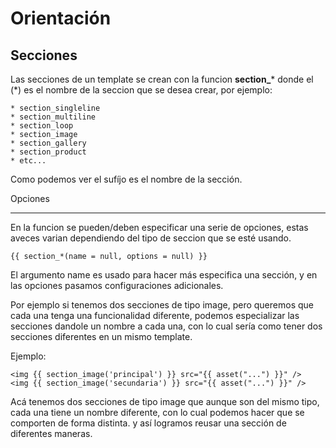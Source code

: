 Orientación
==========

Secciones
-------

Las secciones de un template se crean con la funcion **section_*** donde el (*) es el nombre de la seccion que se desea crear, por ejemplo:

    * section_singleline
    * section_multiline
    * section_loop
    * section_image
    * section_gallery
    * section_product
    * etc...
    
Como podemos ver el sufíjo es el nombre de la sección.

Opciones
_____

En la funcion se pueden/deben especificar una serie de opciones, estas aveces varian dependiendo del tipo de seccion que se esté usando.

```html+jinja
{{ section_*(name = null, options = null) }}
```

El argumento name es usado para hacer más especifica una sección, y en las opciones pasamos configuraciones adicionales.

Por ejemplo si tenemos dos secciones de tipo image, pero queremos que cada una tenga una funcionalidad diferente, podemos especializar las secciones dandole un nombre a cada una, con lo cual sería como tener dos secciones diferentes en un mismo template.

Ejemplo:

```html+jinja
<img {{ section_image('principal') }} src="{{ asset("...") }}" />
<img {{ section_image('secundaria') }} src="{{ asset("...") }}" />
```

Acá tenemos dos secciones de tipo image que aunque son del mismo tipo, cada una tiene un nombre diferente, con lo cual podemos hacer que se comporten de forma distinta. y así logramos reusar una sección de diferentes maneras.
